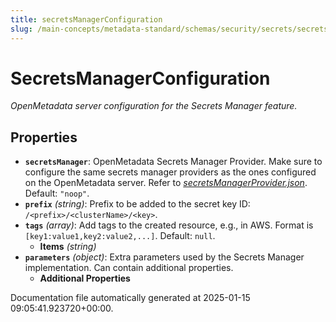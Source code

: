 ```yaml
---
title: secretsManagerConfiguration
slug: /main-concepts/metadata-standard/schemas/security/secrets/secretsmanagerconfiguration
---
```


# SecretsManagerConfiguration

*OpenMetadata server configuration for the Secrets Manager feature.*

## Properties

- **`secretsManager`**: OpenMetadata Secrets Manager Provider. Make sure to configure the same secrets manager providers as the ones configured on the OpenMetadata server. Refer to *[secretsManagerProvider.json](#cretsManagerProvider.json)*. Default: `"noop"`.
- **`prefix`** *(string)*: Prefix to be added to the secret key ID: `/<prefix>/<clusterName>/<key>`.
- **`tags`** *(array)*: Add tags to the created resource, e.g., in AWS. Format is `[key1:value1,key2:value2,...]`. Default: `null`.
  - **Items** *(string)*
- **`parameters`** *(object)*: Extra parameters used by the Secrets Manager implementation. Can contain additional properties.
  - **Additional Properties**


Documentation file automatically generated at 2025-01-15 09:05:41.923720+00:00.
